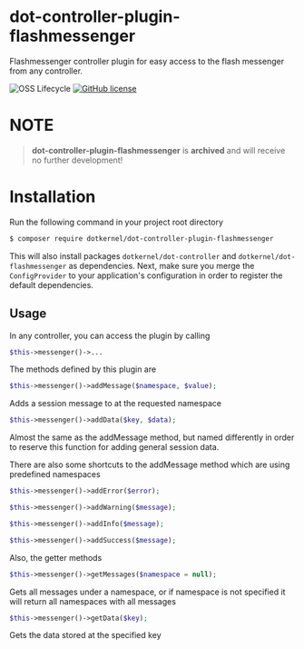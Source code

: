 # dot-controller-plugin-flashmessenger

Flashmessenger controller plugin for easy access to the flash messenger from any controller.

![OSS Lifecycle](https://img.shields.io/osslifecycle/dotkernel/dot-controller-plugin-flashmessenger)
[![GitHub license](https://img.shields.io/github/license/dotkernel/dot-controller-plugin-flashmessenger)](https://github.com/dotkernel/dot-controller-plugin-flashmessenger/blob/2.0.1/LICENSE.md)

# NOTE

> **dot-controller-plugin-flashmessenger** is **archived** and will receive no further development!

# Installation

Run the following command in your project root directory
```bash
$ composer require dotkernel/dot-controller-plugin-flashmessenger
```

This will also install packages `dotkernel/dot-controller` and `dotkernel/dot-flashmessenger` as dependencies.
Next, make sure you merge the `ConfigProvider` to your application's configuration in order to register the default dependencies.

## Usage

In any controller, you can access the plugin by calling
```php
$this->messenger()->...
```

The methods defined by this plugin are
```php
$this->messenger()->addMessage($namespace, $value);
```
Adds a session message to at the requested namespace

```php
$this->messenger()->addData($key, $data);
```
Almost the same as the addMessage method, but named differently in order to reserve this function for adding general session data.

There are also some shortcuts to the addMessage method which are using predefined namespaces
```php
$this->messenger()->addError($error);

$this->messenger()->addWarning($message);

$this->messenger()->addInfo($message);

$this->messenger()->addSuccess($message);
```

Also, the getter methods
```php
$this->messenger()->getMessages($namespace = null);
```
Gets all messages under a namespace, or if namespace is not specified it will return all namespaces with all messages

```php
$this->messenger()->getData($key);
```
Gets the data stored at the specified key
